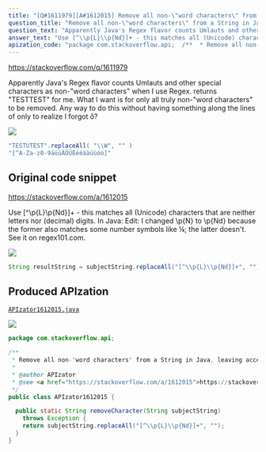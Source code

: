 ```yaml
---
title: "[Q#1611979][A#1612015] Remove all non-\"word characters\" from a String in Java, leaving accented characters?"
question_title: "Remove all non-\"word characters\" from a String in Java, leaving accented characters?"
question_text: "Apparently Java's Regex flavor counts Umlauts and other special characters as non-\"word characters\" when I use Regex. returns \"TESTTEST\" for me. What I want is for only all truly non-\"word characters\" to be removed. Any way to do this without having something along the lines of only to realize I forgot ô?"
answer_text: "Use [^\\p{L}\\p{Nd}]+ - this matches all (Unicode) characters that are neither letters nor (decimal) digits. In Java: Edit: I changed \\p{N} to \\p{Nd} because the former also matches some number symbols like ¼; the latter doesn't. See it on regex101.com."
apization_code: "package com.stackoverflow.api;  /**  * Remove all non-\"word characters\" from a String in Java, leaving accented characters?  *  * @author APIzator  * @see <a href=\"https://stackoverflow.com/a/1612015\">https://stackoverflow.com/a/1612015</a>  */ public class APIzator1612015 {    public static String removeCharacter(String subjectString)     throws Exception {     return subjectString.replaceAll(\"[^\\\\p{L}\\\\p{Nd}]+\", \"\");   } }"
---
```


https://stackoverflow.com/q/1611979

Apparently Java&#x27;s Regex flavor counts Umlauts and other special characters as non-&quot;word characters&quot; when I use Regex.
returns &quot;TESTTEST&quot; for me. What I want is for only all truly non-&quot;word characters&quot; to be removed. Any way to do this without having something along the lines of
only to realize I forgot ô?


<div class="code-logo"><img src="/stackoverflow.png" /></div>

```java
"TESTÜTEST".replaceAll( "\\W", "" )
"[^A-Za-z0-9äöüÄÖÜßéèáàúùóò]"
```


## Original code snippet

https://stackoverflow.com/a/1612015

Use [^\p{L}\p{Nd}]+ - this matches all (Unicode) characters that are neither letters nor (decimal) digits.
In Java:
Edit:
I changed \p{N} to \p{Nd} because the former also matches some number symbols like ¼; the latter doesn&#x27;t. See it on regex101.com.

<div class="code-logo"><img src="/stackoverflow.png" /></div>

```java
String resultString = subjectString.replaceAll("[^\\p{L}\\p{Nd}]+", "");
```

## Produced APIzation

[`APIzator1612015.java`](https://github.com/pasqualesalza/apization/raw/main/data/search/APIzator1612015.java)

<div class="code-logo"><img src="/apizator.png" /></div>

```java
package com.stackoverflow.api;

/**
 * Remove all non-"word characters" from a String in Java, leaving accented characters?
 *
 * @author APIzator
 * @see <a href="https://stackoverflow.com/a/1612015">https://stackoverflow.com/a/1612015</a>
 */
public class APIzator1612015 {

  public static String removeCharacter(String subjectString)
    throws Exception {
    return subjectString.replaceAll("[^\\p{L}\\p{Nd}]+", "");
  }
}

```